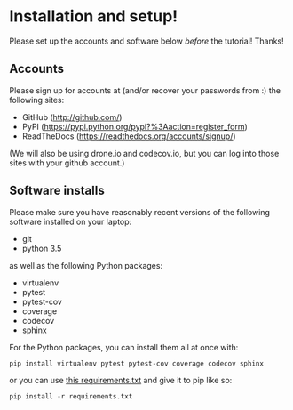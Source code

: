 # Installation and setup!

Please set up the accounts and software below *before* the tutorial!
Thanks!

## Accounts

Please sign up for accounts at (and/or recover your passwords from :)
the following sites:

* GitHub (http://github.com/)
* PyPI (https://pypi.python.org/pypi?%3Aaction=register_form)
* ReadTheDocs (https://readthedocs.org/accounts/signup/)

(We will also be using drone.io and codecov.io, but you can log into
those sites with your github account.)

## Software installs

Please make sure you have reasonably recent versions of the following
software installed on your laptop:

* git
* python 3.5

as well as the following Python packages:

* virtualenv
* pytest
* pytest-cov
* coverage
* codecov
* sphinx

For the Python packages, you can install them all at once with:

    pip install virtualenv pytest pytest-cov coverage codecov sphinx
    
or you can use [this requirements.txt](https://raw.githubusercontent.com/dib-lab/2016-pycon-tutorial/master/requirements.txt)
and give it to pip like so:

    pip install -r requirements.txt
